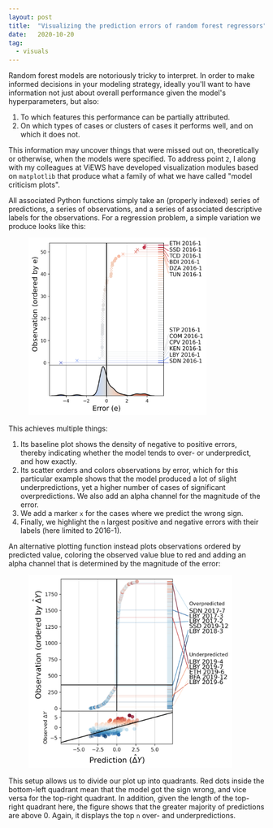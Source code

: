 ```yaml
---
layout: post
title:  "Visualizing the prediction errors of random forest regressors"
date:   2020-10-20
tag:
  - visuals
---
```


Random forest models are notoriously tricky to interpret. In order to make informed decisions in your modeling strategy, ideally you'll want to have information not just about overall performance given the model's hyperparameters, but also: 

1. To which features this performance can be partially attributed.
2. On which types of cases or clusters of cases it performs well, and on which it does not.

This information may uncover things that were missed out on, theoretically or otherwise, when the models were specified. To address point `2`, I along with my colleagues at ViEWS have developed visualization modules based on `matplotlib` that produce what a family of what we have called "model criticism plots". 

All associated Python functions simply take an (properly indexed) series of predictions, a series of observations, and a series of associated descriptive labels for the observations. For a regression problem, a simple variation we produce looks like this:

<figure>
<img src="./simple_error.png" alt="simple error plot" width=350 height=350>
</figure>

This achieves multiple things: 
1. Its baseline plot shows the density of negative to positive errors, thereby indicating whether the model tends to over- or underpredict, and how exactly.
2. Its scatter orders and colors observations by error, which for this particular example shows that the model produced a lot of slight underpredictions, yet a higher number of cases of significant overpredictions. We also add an alpha channel for the magnitude of the error.
3. We add a marker `x` for the cases where we predict the wrong sign. 
4. Finally, we highlight the `n` largest positive and negative errors with their labels (here limited to 2016-1). 

An alternative plotting function instead plots observations ordered by predicted value, coloring the observed value blue to red and adding an alpha channel that is determined by the magnitude of the error:

<figure>
<img src="./prediction_by_obs.png" alt="advanced error plot" width=400 height=380>
</figure>

This setup allows us to divide our plot up into quadrants. Red dots inside the bottom-left quadrant mean that the model got the sign wrong, and vice versa for the top-right quadrant. In addition, given the length of the top-right quadrant here, the figure shows that the greater majority of predictions are above 0. Again, it displays the top `n` over- and underpredictions. 
